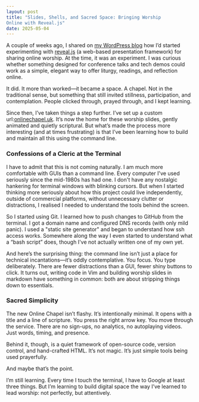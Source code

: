 ```yaml
---
layout: post 
title: "Slides, Shells, and Sacred Space: Bringing Worship
Online with Reveal.js" 
date: 2025-05-04 
--- 
```

A  couple of weeks ago, I shared on [my WordPress blog](https://richardhall.online/online-worship) how I’d started experimenting with [reveal.js](https://reveal.js) (a web-based presentation framework) for sharing online worship. At the time, it was an experiment. I was curious whether something designed for conference talks and tech demos could work as a simple, elegant way to offer liturgy, readings, and reflection online.

It did. It more than worked—it became a space. A chapel. Not in the traditional sense, but something that still invited stillness, participation, and contemplation. People clicked through, prayed through, and I kept learning.

Since then, I’ve taken things a step further. I’ve set up a custom url:[onlinechapel.uk](https://onlinechapel.uk). It’s now the home for these worship slides, gently animated and quietly scriptural. But what’s made the process more interesting (and at times frustrating) is that I’ve been learning how to build and maintain all this using the command line.  

### Confessions of a Cleric at the Terminal

I have to admit that this is not coming naturally. I am much more
comfortable with GUIs than a command line. Every computer I've used seriously since the mid-1980s has had one. I don't have any nostalgic hankering for terminal windows with blinking cursors. But when I started thinking more seriously about how this project could live independently, outside of commercial platforms, without unnecessary clutter or distractions, I realised I needed to understand the tools behind the screen.

So I started using Git. I learned how to push changes to GitHub from the terminal. I got a domain name and configured DNS records (with only mild panic). I used a "static site generator" and began to understand how ssh access works. Somewhere along the way I even started to understand what a “bash script” does, though I've not actually written one of my own yet.

And here’s the surprising thing: the command line isn’t just a place for technical incantations—it’s oddly contemplative. You focus. You type deliberately. There are fewer distractions than a GUI, fewer shiny buttons to click. It turns out, writing code in Vim and building worship slides in markdown have something in common: both are about stripping things down to essentials.

### Sacred Simplicity

The new Online Chapel isn’t flashy. It’s intentionally minimal. It opens with a title and a line of scripture. You press the right arrow key. You move through the service. There are no sign-ups, no analytics, no autoplaying videos. Just words, timing, and presence.

Behind it, though, is a quiet framework of open-source code, version control, and hand-crafted HTML. It’s not magic. It’s just simple tools being used prayerfully.

And maybe that’s the point.

I’m still learning. Every time I touch the terminal, I have to Google at least three things. But I’m learning to build digital space the way I’ve learned to lead worship: not perfectly, but attentively.
